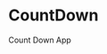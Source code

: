 # CountDown
 Count Down App
   
       
                                    
                           
             
        
    
